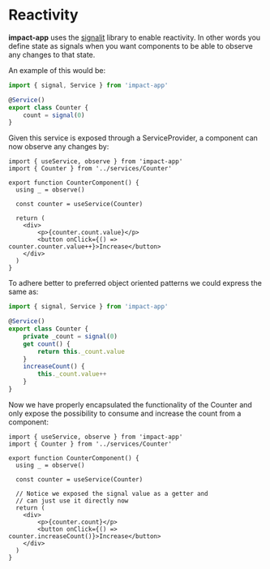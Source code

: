 # Reactivity

**impact-app** uses the [signalit](https://github.com/christianalfoni/signalit) library to enable reactivity. In other words you define state as signals when you want components to be able to observe any changes to that state.

An example of this would be:

```ts
import { signal, Service } from 'impact-app'

@Service()
export class Counter {
    count = signal(0)
}
```

Given this service is exposed through a ServiceProvider, a component can now observe any changes by:

```tsx
import { useService, observe } from 'impact-app'
import { Counter } from '../services/Counter'

export function CounterComponent() {
  using _ = observe()
  
  const counter = useService(Counter)

  return (
    <div>
        <p>{counter.count.value}</p>
        <button onClick={() => counter.counter.value++}>Increase</button>
    </div>
  )
}
```

To adhere better to preferred object oriented patterns we could express the same as:

```ts
import { signal, Service } from 'impact-app'

@Service()
export class Counter {
    private _count = signal(0)
    get count() {
        return this._count.value
    }
    increaseCount() {
        this._count.value++
    }
}
```

Now we have properly encapsulated the functionality of the Counter and only expose the possibility to consume and increase the count from a component:

```tsx
import { useService, observe } from 'impact-app'
import { Counter } from '../services/Counter'

export function CounterComponent() {
  using _ = observe()
  
  const counter = useService(Counter)

  // Notice we exposed the signal value as a getter and
  // can just use it directly now
  return (
    <div>
        <p>{counter.count}</p>
        <button onClick={() => counter.increaseCount()}>Increase</button>
    </div>
  )
}
```
